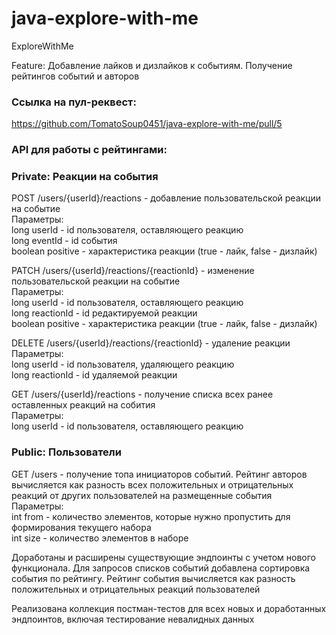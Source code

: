 # java-explore-with-me

ExploreWithMe

Feature: Добавление лайков и дизлайков к событиям. Получение рейтингов событий и авторов


### Ссылка на пул-реквест:  

https://github.com/TomatoSoup0451/java-explore-with-me/pull/5

### API для работы с рейтингами:  

### Private: Реакции на события  

POST /users/{userId}/reactions - добавление пользовательской реакции на событие  
Параметры:  
long userId - id пользователя, оставляющего реакцию  
long eventId - id события  
boolean positive - характеристика реакции (true - лайк, false - дизлайк)  


PATCH /users/{userId}/reactions/{reactionId} - изменение пользовательской реакции на событие  
Параметры:  
long userId - id пользователя, оставляющего реакцию  
long reactionId - id редактируемой реакции  
boolean positive - характеристика реакции (true - лайк, false - дизлайк)

DELETE /users/{userId}/reactions/{reactionId} - удаление реакции  
Параметры:  
long userId - id пользователя, удаляющего реакцию  
long reactionId - id удаляемой реакции  

GET /users/{userId}/reactions - получение списка всех ранее оставленных реакций на собития  
Параметры:  
long userId - id пользователя, оставляющего реакцию  

### Public: Пользователи  

GET /users - получение топа инициаторов событий. Рейтинг авторов вычисляется как разность всех положительных 
и отрицательных реакций от других пользователей на размещенные события  
Параметры:  
int from - количество элементов, которые нужно пропустить для формирования текущего набора  
int size - количество элементов в наборе  

Доработаны и расширены существующие эндпоинты с учетом нового функционала. Для запросов списков событий добавлена сортировка
события по рейтингу. Рейтинг события вычисляется как разность положительных и отрицательных реакций пользователей  

Реализована коллекция постман-тестов для всех новых и доработанных эндпоинтов, включая тестирование невалидных данных

